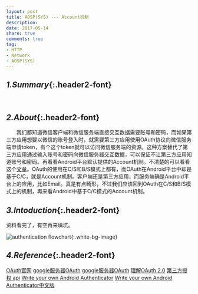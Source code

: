 ```yaml
---
layout: post
title: AOSP(SYS) --- Account机制
description: 
date: 2017-05-14
share: true
comments: true
tag:
- HTTP
- Network
- AOSP(SYS)
---
```

## *1.Summary*{:.header2-font}
&emsp;&emsp;
## *2.About*{:.header2-font}
&emsp;&emsp;我们都知道微信客户端和微信服务端直接交互数据需要账号和密码，而如果第三方应用想要以微信的账号登入时，就需要第三方应用使用OAuth协议向微信服务端申请token，有个这个token就可以访问微信服务端的资源。这种方案替代了第三方应用通过输入账号和密码向微信服务器交互数据，可以保证不让第三方应用知道账号和密码。再看看Android平台默认提供的Account机制。不清楚的可以看看这个[文章](http://kohoh1992.github.io/AndroidAccountsGuide)。OAuth的使用在C/S和B/S模式上都有，而OAuth在Android平台中却是基于C/C，就是Account机制。客户端还是第三方应用，而服务端确是Android平台上的应用，比如Email。真是有点畸形，不过我们应该回到OAuth在C/S和B/S模式上的机制，再来看Android中基于C/C模式的Account机制。
## *3.Intoduction*{:.header2-font}
资料看完了，有空再来填坑。


![authentication flowchart]({{site.baseurl}}/asset/2017-05-14/2017-05-14-authentication_flowchart.png){:.white-bg-image}




## *4.Reference*{:.header2-font}
[OAuth官网](https://oauth.net/2/)
[google服务器OAuth](https://developers.google.com/identity/protocols/OAuth2)
[google服务器OAuth](https://open.weixin.qq.com/cgi-bin/showdocument?action=dir_list&t=resource/res_list&verify=1&id=open1453779503&token=&lang=zh_CN)
[理解OAuth 2.0](http://www.ruanyifeng.com/blog/2014/05/oauth_2_0.html)
[第三方授权 api](https://developer.android.com/reference/android/accounts/AccountManager.html)
[Write your own Android Authenticator](http://blog.udinic.com/2013/04/24/write-your-own-android-authenticator/)
[Write your own Android Authenticator中文版](http://kohoh1992.github.io/AndroidAccountsGuide)
